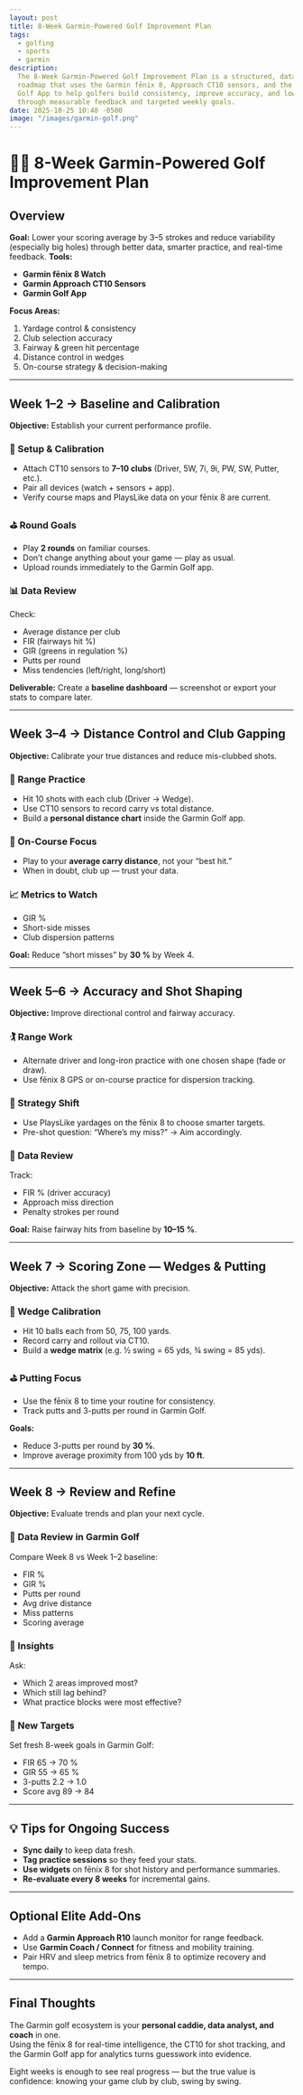 ```yaml
---
layout: post
title: 8-Week Garmin-Powered Golf Improvement Plan
tags:
  - golfing
  - sports
  - garmin
description:
  The 8-Week Garmin-Powered Golf Improvement Plan is a structured, data-driven
  roadmap that uses the Garmin fēnix 8, Approach CT10 sensors, and the Garmin
  Golf App to help golfers build consistency, improve accuracy, and lower scores
  through measurable feedback and targeted weekly goals.
date: 2025-10-25 10:48 -0500
image: "/images/garmin-golf.png"
---
```


# 🏌️‍♂️ 8-Week Garmin-Powered Golf Improvement Plan

## Overview

**Goal:** Lower your scoring average by 3–5 strokes and reduce variability
(especially big holes) through better data, smarter practice, and real-time
feedback.
**Tools:**

- **Garmin fēnix 8 Watch**
- **Garmin Approach CT10 Sensors**
- **Garmin Golf App**

**Focus Areas:**

1. Yardage control & consistency
2. Club selection accuracy
3. Fairway & green hit percentage
4. Distance control in wedges
5. On-course strategy & decision-making

---

## Week 1–2 → Baseline and Calibration

**Objective:** Establish your current performance profile.

### 🔧 Setup & Calibration

- Attach CT10 sensors to **7–10 clubs** (Driver, 5W, 7i, 9i, PW, SW, Putter, etc.).
- Pair all devices (watch + sensors + app).
- Verify course maps and PlaysLike data on your fēnix 8 are current.

### ⛳ Round Goals

- Play **2 rounds** on familiar courses.
- Don’t change anything about your game — play as usual.
- Upload rounds immediately to the Garmin Golf app.

### 📊 Data Review

Check:

- Average distance per club
- FIR (fairways hit %)
- GIR (greens in regulation %)
- Putts per round
- Miss tendencies (left/right, long/short)

**Deliverable:** Create a **baseline dashboard** — screenshot or export your
stats to compare later.

---

## Week 3–4 → Distance Control and Club Gapping

**Objective:** Calibrate your true distances and reduce mis-clubbed shots.

### 🧪 Range Practice

- Hit 10 shots with each club (Driver → Wedge).
- Use CT10 sensors to record carry vs total distance.
- Build a **personal distance chart** inside the Garmin Golf app.

### 🎯 On-Course Focus

- Play to your **average carry distance**, not your “best hit.”
- When in doubt, club up — trust your data.

### 📈 Metrics to Watch

- GIR %
- Short-side misses
- Club dispersion patterns

**Goal:** Reduce “short misses” by **30 %** by Week 4.

---

## Week 5–6 → Accuracy and Shot Shaping

**Objective:** Improve directional control and fairway accuracy.

### 🏌️ Range Work

- Alternate driver and long-iron practice with one chosen shape (fade or draw).
- Use fēnix 8 GPS or on-course practice for dispersion tracking.

### 🧠 Strategy Shift

- Use PlaysLike yardages on the fēnix 8 to choose smarter targets.
- Pre-shot question: “Where’s my miss?” → Aim accordingly.

### 💾 Data Review

Track:

- FIR % (driver accuracy)
- Approach miss direction
- Penalty strokes per round

**Goal:** Raise fairway hits from baseline by **10–15 %**.

---

## Week 7 → Scoring Zone — Wedges & Putting

**Objective:** Attack the short game with precision.

### 🧩 Wedge Calibration

- Hit 10 balls each from 50, 75, 100 yards.
- Record carry and rollout via CT10.
- Build a **wedge matrix** (e.g. ½ swing = 65 yds, ¾ swing = 85 yds).

### ⛳ Putting Focus

- Use the fēnix 8 to time your routine for consistency.
- Track putts and 3-putts per round in Garmin Golf.

**Goals:**

- Reduce 3-putts per round by **30 %**.
- Improve average proximity from 100 yds by **10 ft**.

---

## Week 8 → Review and Refine

**Objective:** Evaluate trends and plan your next cycle.

### 🧾 Data Review in Garmin Golf

Compare Week 8 vs Week 1–2 baseline:

- FIR %
- GIR %
- Putts per round
- Avg drive distance
- Miss patterns
- Scoring average

### 🧠 Insights

Ask:

- Which 2 areas improved most?
- Which still lag behind?
- What practice blocks were most effective?

### 🎯 New Targets

Set fresh 8-week goals in Garmin Golf:

- FIR 65 → 70 %
- GIR 55 → 65 %
- 3-putts 2.2 → 1.0
- Score avg 89 → 84

---

## 💡 Tips for Ongoing Success

- **Sync daily** to keep data fresh.
- **Tag practice sessions** so they feed your stats.
- **Use widgets** on fēnix 8 for shot history and performance summaries.
- **Re-evaluate every 8 weeks** for incremental gains.

---

## Optional Elite Add-Ons

- Add a **Garmin Approach R10** launch monitor for range feedback.
- Use **Garmin Coach / Connect** for fitness and mobility training.
- Pair HRV and sleep metrics from fēnix 8 to optimize recovery and tempo.

---

## Final Thoughts

The Garmin golf ecosystem is your **personal caddie, data analyst, and coach** in one.  
Using the fēnix 8 for real-time intelligence, the CT10 for shot tracking, and
the Garmin Golf app for analytics turns guesswork into evidence.

Eight weeks is enough to see real progress — but the true value is confidence:
knowing your game club by club, swing by swing.
